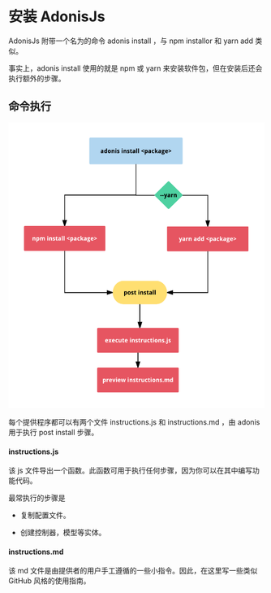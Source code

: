 # 安装 AdonisJs 
AdonisJs 附带一个名为的命令 adonis install <package> ，与 npm installor 和 yarn add 类似。

事实上，adonis install 使用的就是 npm 或 yarn 来安装软件包，但在安装后还会执行额外的步骤。

## 命令执行
![adonis 安装流程](./adonis-install-flow.png)

每个提供程序都可以有两个文件 instructions.js 和 instructions.md ，由 adonis 用于执行 post install 步骤。

#### instructions.js
该 js 文件导出一个函数。此函数可用于执行任何步骤，因为你可以在其中编写功能代码。

最常执行的步骤是

- 复制配置文件。

- 创建控制器，模型等实体。

#### instructions.md
该 md 文件是由提供者的用户手工遵循的一些小指令。因此，在这里写一些类似 GitHub 风格的使用指南。


